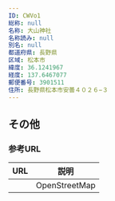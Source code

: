 ```yaml
---
ID: CWVo1
総称: null
名称: 大山神社
名称読み: null
別名: null
都道府県: 長野県
区域: 松本市
緯度: 36.1241967
経度: 137.6467077
郵便番号: 3901511
住所: 長野県松本市安曇４０２６−３
---
```


## その他

### 参考URL

| URL | 説明          |
| --- | ------------- |
|     | OpenStreetMap |
